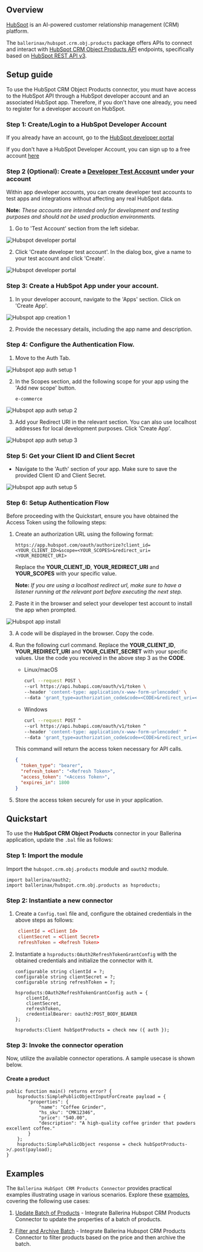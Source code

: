 ## Overview

[HubSpot](https://www.hubspot.com/our-story) is an AI-powered customer relationship management (CRM) platform.

The `ballerinax/hubspot.crm.obj.products` package offers APIs to connect and interact with [HubSpot CRM Object Products API](https://developers.hubspot.com/docs/reference/api/crm/objects/products) endpoints, specifically based on [HubSpot REST API v3](https://github.com/HubSpot/HubSpot-public-api-spec-collection/blob/main/PublicApiSpecs/CRM/Products/Rollouts/424/v3/products.json).

## Setup guide

To use the HubSpot CRM Object Products connector, you must have access to the HubSpot API through a HubSpot developer account and an associated HubSpot app. Therefore, if you don't have one already, you need to register for a developer account on HubSpot.

### Step 1: Create/Login to a HubSpot Developer Account

If you already have an account, go to the [HubSpot developer portal](https://app.hubspot.com/)

If you don't have a HubSpot Developer Account, you can sign up to a free account [here](https://developers.hubspot.com/get-started)

### Step 2 (Optional): Create a [Developer Test Account](https://developers.hubspot.com/beta-docs/getting-started/account-types#developer-test-accounts) under your account

Within app developer accounts, you can create developer test accounts to test apps and integrations without affecting any real HubSpot data.

**Note:** _These accounts are intended only for development and testing purposes and should not be used production environments._

1. Go to 'Test Account' section from the left sidebar.

![Hubspot developer portal](https://raw.githubusercontent.com/ballerina-platform/module-ballerinax-hubspot.crm.object.products/main/docs/setup/resources/test_acc_1.png)

2. Click 'Create developer test account'. In the dialog box, give a name to your test account and click 'Create'.

![Hubspot developer portal](https://raw.githubusercontent.com/ballerina-platform/module-ballerinax-hubspot.crm.object.products/main/docs/setup/resources/test_acc_2.png)

### Step 3: Create a HubSpot App under your account.

1. In your developer account, navigate to the 'Apps' section. Click on 'Create App'.

![Hubspot app creation 1](https://raw.githubusercontent.com/ballerina-platform/module-ballerinax-hubspot.crm.object.products/main/docs/setup/resources/create_app_1.png)

2. Provide the necessary details, including the app name and description.

### Step 4: Configure the Authentication Flow.

1. Move to the Auth Tab.

![Hubspot app auth setup 1](https://raw.githubusercontent.com/ballerina-platform/module-ballerinax-hubspot.crm.object.products/main/docs/setup/resources/create_app_2.png)

2. In the Scopes section, add the following scope for your app using the 'Add new scope' button.

   `e-commerce`

![Hubspot app auth setup 2](https://raw.githubusercontent.com/ballerina-platform/module-ballerinax-hubspot.crm.object.products/main/docs/setup/resources/scope_set.png)

3. Add your Redirect URI in the relevant section. You can also use localhost addresses for local development purposes. Click 'Create App'.

![Hubspot app auth setup 3](https://raw.githubusercontent.com/ballerina-platform/module-ballerinax-hubspot.crm.object.products/main/docs/setup/resources/create_app_final.png)

### Step 5: Get your Client ID and Client Secret

- Navigate to the 'Auth' section of your app. Make sure to save the provided Client ID and Client Secret.

![Hubspot app auth setup 5](https://raw.githubusercontent.com/ballerina-platform/module-ballerinax-hubspot.crm.object.products/main/docs/setup/resources/get_credentials.png)

### Step 6: Setup Authentication Flow

Before proceeding with the Quickstart, ensure you have obtained the Access Token using the following steps:

1. Create an authorization URL using the following format:

   ```
   https://app.hubspot.com/oauth/authorize?client_id=<YOUR_CLIENT_ID>&scope=<YOUR_SCOPES>&redirect_uri=<YOUR_REDIRECT_URI>
   ```

   Replace the **YOUR_CLIENT_ID**, **YOUR_REDIRECT_URI** and **YOUR_SCOPES** with your specific value.

   **Note:** _If you are using a localhost redirect url, make sure to have a listener running at the relevant port before executing the next step._

2. Paste it in the browser and select your developer test account to install the app when prompted.

![Hubspot app install](https://raw.githubusercontent.com/ballerina-platform/module-ballerinax-hubspot.crm.object.products/main/docs/setup/resources/install_app.png)

3. A code will be displayed in the browser. Copy the code.

4. Run the following curl command. Replace the **YOUR_CLIENT_ID**, **YOUR_REDIRECT_URI** and **YOUR_CLIENT_SECRET** with your specific values. Use the code you received in the above step 3 as the **CODE**.

   - Linux/macOS

     ```bash
     curl --request POST \
     --url https://api.hubapi.com/oauth/v1/token \
     --header 'content-type: application/x-www-form-urlencoded' \
     --data 'grant_type=authorization_code&code=<CODE>&redirect_uri=<YOUR_REDIRECT_URI>&client_id=<YOUR_CLIENT_ID>&client_secret=<YOUR_CLIENT_SECRET>'
     ```

   - Windows

     ```bash
     curl --request POST ^
     --url https://api.hubapi.com/oauth/v1/token ^
     --header 'content-type: application/x-www-form-urlencoded' ^
     --data 'grant_type=authorization_code&code=<CODE>&redirect_uri=<YOUR_REDIRECT_URI>&client_id=<YOUR_CLIENT_ID>&client_secret=<YOUR_CLIENT_SECRET>'
     ```

   This command will return the access token necessary for API calls.

   ```json
   {
     "token_type": "bearer",
     "refresh_token": "<Refresh Token>",
     "access_token": "<Access Token>",
     "expires_in": 1800
   }
   ```

5. Store the access token securely for use in your application.

## Quickstart

To use the **HubSpot CRM Object Products** connector in your Ballerina application, update the `.bal` file as follows:

### Step 1: Import the module

Import the `hubspot.crm.obj.products` module and `oauth2` module.

```ballerina
import ballerina/oauth2;
import ballerinax/hubspot.crm.obj.products as hsproducts;
```

### Step 2: Instantiate a new connector

1. Create a `Config.toml` file and, configure the obtained credentials in the above steps as follows:

   ```toml
    clientId = <Client Id>
    clientSecret = <Client Secret>
    refreshToken = <Refresh Token>
   ```

2. Instantiate a `hsproducts:OAuth2RefreshTokenGrantConfig` with the obtained credentials and initialize the connector with it.

   ```ballerina
   configurable string clientId = ?;
   configurable string clientSecret = ?;
   configurable string refreshToken = ?;

   hsproducts:OAuth2RefreshTokenGrantConfig auth = {
       clientId,
       clientSecret,
       refreshToken,
       credentialBearer: oauth2:POST_BODY_BEARER
   };

   hsproducts:Client hubSpotProducts = check new ({ auth });
   ```

### Step 3: Invoke the connector operation

Now, utilize the available connector operations. A sample usecase is shown below.

#### Create a product

```ballerina
public function main() returns error? {
    hsproducts:SimplePublicObjectInputForCreate payload = {
        "properties": {
            "name": "Coffee Grinder",
            "hs_sku": "CMK12346",
            "price": "540.00",
            "description": "A high-quality coffee grinder that powders excellent coffee."
        }
    };
    hsproducts:SimplePublicObject response = check hubSpotProducts->/.post(payload);
}
```

## Examples

The `Ballerina HubSpot CRM Products Connector` provides practical examples illustrating usage in various scenarios. Explore these [examples](https://github.com/module-ballerinax-hubspot.crm.object.products/tree/main/examples/), covering the following use cases:

1. [Update Batch of Products](https://github.com/module-ballerinax-hubspot.crm.object.products/tree/main/examples/Update-products) - Integrate Ballerina Hubspot CRM Products Connector to update the properties of a batch of products.

2. [Filter and Archive Batch](https://github.com/module-ballerinax-hubspot.crm.object.products/tree/main/examples/search-and-archive) - Integrate Ballerina Hubspot CRM Products Connector to filter products based on the price and then archive the batch.

